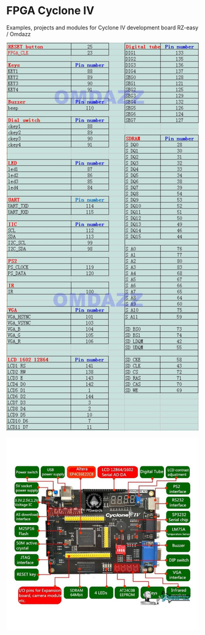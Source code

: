 # FPGA Cyclone IV
Examples, projects and modules for Cyclone IV development board RZ-easy / Omdazz 

![fpga-pinout](fpga-pinout.jpg)

![fpga-diagram](fpga-diagram.jpg)
